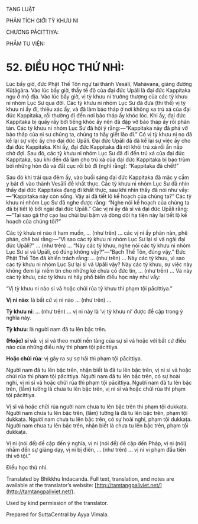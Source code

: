  

TẠNG LUẬT

PHÂN TÍCH GIỚI TỲ KHƯU NI

CHƯƠNG PĀCITTIYA:

PHẨM TU VIỆN:

# 52\. ĐIỀU HỌC THỨ NHÌ:

Lúc bấy giờ, đức Phật Thế Tôn ngự tại thành Vesālī, Mahāvana, giảng đường Kūṭāgāra. Vào lúc bấy giờ, thầy tế độ của đại đức Upāli là đại đức Kappitaka ngụ ở mộ địa. Vào lúc bấy giờ, vị tỳ khưu ni trưởng thượng của các tỳ khưu ni nhóm Lục Sư qua đời. Các tỳ khưu ni nhóm Lục Sư đã đưa (thi thể) vị tỳ khưu ni ấy đi, thiêu xác ấy, và đã làm bảo tháp ở nơi không xa trú xá của đại đức Kappitaka, rồi thường đi đến nơi bảo tháp ấy khóc lóc. Khi ấy, đại đức Kappitaka bị quấy rầy bởi tiếng khóc ấy nên đã đập vỡ bảo tháp ấy rồi phân tán. Các tỳ khưu ni nhóm Lục Sư đã hội ý rằng:—“Kappitaka này đã phá vỡ bảo tháp của ni sư chúng ta, chúng ta hãy giết lão đi.” Có vị tỳ khưu ni nọ đã kể lại sự việc ấy cho đại đức Upāli. Đại đức Upāli đã đã kể lại sự việc ấy cho đại đức Kappitaka. Khi ấy, đại đức Kappitaka đã rời khỏi trú xá rồi ẩn nấp chờ đợi. Sau đó, các tỳ khưu ni nhóm Lục Sư đã đi đến trú xá của đại đức Kappitaka, sau khi đến đã làm cho trú xá của đại đức Kappitaka bị bao trùm bởi những hòn đá và đất cục rồi bỏ đi (nghĩ rằng): “Kappitaka đã chết!”

Sau đó khi trải qua đêm ấy, vào buổi sáng đại đức Kappitaka đã mặc y cầm y bát đi vào thành Vesālī để khất thực. Các tỳ khưu ni nhóm Lục Sư đã nhìn thấy đại đức Kappitaka đang đi khất thực, sau khi nhìn thấy đã nói như vầy:—“Kappitaka này còn sống. Vậy ai đã tiết lộ kế hoạch của chúng ta?” Các tỳ khưu ni nhóm Lục Sư đã nghe được rằng: “Nghe nói kế hoạch của chúng ta đã bị tiết lộ bởi ngài đại đức Upāli.” Các vị ni ấy đã sỉ vả đại đức Upāli rằng:—“Tại sao gã thợ cạo lau chùi bụi bặm và dòng dõi hạ tiện này lại tiết lộ kế hoạch của chúng tôi?”

Các tỳ khưu ni nào ít ham muốn, … (như trên) … các vị ni ấy phàn nàn, phê phán, chê bai rằng:—“Vì sao các tỳ khưu ni nhóm Lục Sư lại sỉ vả ngài đại đức Upāli?” … (như trên) … “Này các tỳ khưu, nghe nói các tỳ khưu ni nhóm Lục Sư sỉ vả Upāli, có đúng không vậy?”—“Bạch Thế Tôn, đúng vậy.” Đức Phật Thế Tôn đã khiển trách rằng: … (như trên) … Này các tỳ khưu, vì sao các tỳ khưu ni nhóm Lục Sư lại sỉ vả Upāli vậy? Này các tỳ khưu, sự việc này không đem lại niềm tin cho những kẻ chưa có đức tin, … (như trên) … Và này các tỳ khưu, các tỳ khưu ni hãy phổ biến điều học này như vầy:

“Vị tỳ khưu ni nào sỉ vả hoặc chửi rủa tỳ khưu thì phạm tội pācittiya.”

**Vị ni nào**: là bất cứ vị ni nào … (như trên) …

**Tỳ khưu ni**: … (như trên) … vị ni này là ‘vị tỳ khưu ni’ được đề cập trong ý nghĩa này.

**Tỳ khưu**: là người nam đã tu lên bậc trên.

**(Hoặc) sỉ vả**: vị sỉ vả theo mười nền tảng của sự sỉ vả hoặc với bất cứ điều nào của những điều này thì phạm tội pācittiya.

**Hoặc chửi rủa**: vị gây ra sự sợ hãi thì phạm tội pācittiya.

Người nam đã tu lên bậc trên, nhận biết là đã tu lên bậc trên, vị ni sỉ vả hoặc chửi rủa thì phạm tội pācittiya. Người nam đã tu lên bậc trên, có sự hoài nghi, vị ni sỉ vả hoặc chửi rủa thì phạm tội pācittiya. Người nam đã tu lên bậc trên, (lầm) tưởng là chưa tu lên bậc trên, vị ni sỉ vả hoặc chửi rủa thì phạm tội pācittiya.

Vị sỉ vả hoặc chửi rủa người nam chưa tu lên bậc trên thì phạm tội dukkaṭa. Người nam chưa tu lên bậc trên, (lầm) tưởng là đã tu lên bậc trên, phạm tội dukkaṭa. Người nam chưa tu lên bậc trên, có sự hoài nghi, phạm tội dukkaṭa. Người nam chưa tu lên bậc trên, nhận biết là chưa tu lên bậc trên, phạm tội dukkaṭa.

Vị ni (nói để) đề cập đến ý nghĩa, vị ni (nói để) đề cập đến Pháp, vị ni (nói) nhắm đến sự giảng dạy, vị ni bị điên, … (như trên) … vị ni vi phạm đầu tiên thì vô tội.”

Điều học thứ nhì.

Translated by Bhikkhu Indacanda. Full text, translation, and notes are available at the translator’s website: [http://tamtangpaliviet.net/](http://tamtangpaliviet.net/).

Used by kind permission of the translator.

Prepared for SuttaCentral by Ayya Vimala.